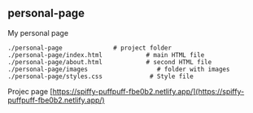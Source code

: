 ## personal-page

My personal page

```
./personal-page              # project folder
./personal-page/index.html            # main HTML file
./personal-page/about.html            # second HTML file
./personal-page/images                   # folder with images
./personal-page/styles.css             # Style file
```
Projec page
[https://spiffy-puffpuff-fbe0b2.netlify.app/](https://spiffy-puffpuff-fbe0b2.netlify.app/)

